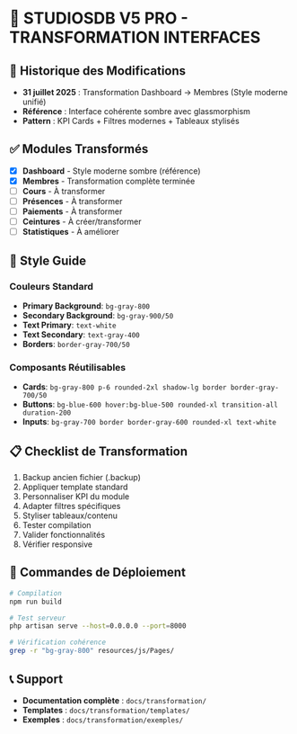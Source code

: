 # 🎯 STUDIOSDB V5 PRO - TRANSFORMATION INTERFACES

## 📅 Historique des Modifications
- **31 juillet 2025** : Transformation Dashboard → Membres (Style moderne unifié)
- **Référence** : Interface cohérente sombre avec glassmorphism
- **Pattern** : KPI Cards + Filtres modernes + Tableaux stylisés

## ✅ Modules Transformés
- [x] **Dashboard** - Style moderne sombre (référence)
- [x] **Membres** - Transformation complète terminée
- [ ] **Cours** - À transformer
- [ ] **Présences** - À transformer  
- [ ] **Paiements** - À transformer
- [ ] **Ceintures** - À créer/transformer
- [ ] **Statistiques** - À améliorer

## 🎨 Style Guide
### Couleurs Standard
- **Primary Background**: `bg-gray-800`
- **Secondary Background**: `bg-gray-900/50`
- **Text Primary**: `text-white`
- **Text Secondary**: `text-gray-400`
- **Borders**: `border-gray-700/50`

### Composants Réutilisables
- **Cards**: `bg-gray-800 p-6 rounded-2xl shadow-lg border border-gray-700/50`
- **Buttons**: `bg-blue-600 hover:bg-blue-500 rounded-xl transition-all duration-200`
- **Inputs**: `bg-gray-700 border border-gray-600 rounded-xl text-white`

## 📋 Checklist de Transformation
1. Backup ancien fichier (.backup)
2. Appliquer template standard
3. Personnaliser KPI du module
4. Adapter filtres spécifiques
5. Styliser tableaux/contenu
6. Tester compilation
7. Valider fonctionnalités
8. Vérifier responsive

## 🚀 Commandes de Déploiement
```bash
# Compilation
npm run build

# Test serveur
php artisan serve --host=0.0.0.0 --port=8000

# Vérification cohérence
grep -r "bg-gray-800" resources/js/Pages/
```

## 📞 Support
- **Documentation complète** : `docs/transformation/`
- **Templates** : `docs/transformation/templates/`
- **Exemples** : `docs/transformation/exemples/`
